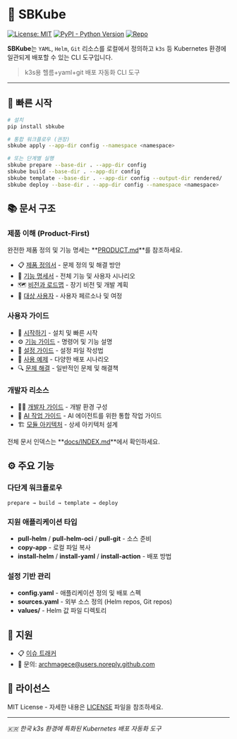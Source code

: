 # 🧩 SBKube

[![License: MIT](https://img.shields.io/badge/License-MIT-yellow.svg)](LICENSE)
[![PyPI - Python Version](https://img.shields.io/pypi/pyversions/sbkube)](<>)
[![Repo](https://img.shields.io/badge/GitHub-kube--app--manaer-blue?logo=github)](https://github.com/ScriptonBasestar/kube-app-manaer)

**SBKube**는 `YAML`, `Helm`, `Git` 리소스를 로컬에서 정의하고 `k3s` 등 Kubernetes 환경에 일관되게 배포할 수 있는 CLI 도구입니다.

> k3s용 헬름+yaml+git 배포 자동화 CLI 도구

______________________________________________________________________

## 🚀 빠른 시작

```bash
# 설치
pip install sbkube

# 통합 워크플로우 (권장)
sbkube apply --app-dir config --namespace <namespace>

# 또는 단계별 실행
sbkube prepare --base-dir . --app-dir config
sbkube build --base-dir . --app-dir config
sbkube template --base-dir . --app-dir config --output-dir rendered/
sbkube deploy --base-dir . --app-dir config --namespace <namespace>
```

## 📚 문서 구조

### 제품 이해 (Product-First)
완전한 제품 정의 및 기능 명세는 **[PRODUCT.md](PRODUCT.md)**를 참조하세요.

- 📋 [제품 정의서](docs/00-product/product-definition.md) - 문제 정의 및 해결 방안
- 📖 [기능 명세서](docs/00-product/product-spec.md) - 전체 기능 및 사용자 시나리오
- 🗺️ [비전과 로드맵](docs/00-product/vision-roadmap.md) - 장기 비전 및 개발 계획
- 👥 [대상 사용자](docs/00-product/target-users.md) - 사용자 페르소나 및 여정

### 사용자 가이드
- 📖 [시작하기](docs/01-getting-started/) - 설치 및 빠른 시작
- ⚙️ [기능 가이드](docs/02-features/) - 명령어 및 기능 설명
- 🔧 [설정 가이드](docs/03-configuration/) - 설정 파일 작성법
- 📖 [사용 예제](docs/06-examples/) - 다양한 배포 시나리오
- 🔍 [문제 해결](docs/07-troubleshooting/) - 일반적인 문제 및 해결책

### 개발자 리소스
- 👨‍💻 [개발자 가이드](docs/04-development/) - 개발 환경 구성
- 🤖 [AI 작업 가이드](CLAUDE.md) - AI 에이전트를 위한 통합 작업 가이드
- 🏗️ [모듈 아키텍처](docs/10-modules/sbkube/ARCHITECTURE.md) - 상세 아키텍처 설계

전체 문서 인덱스는 **[docs/INDEX.md](docs/INDEX.md)**에서 확인하세요.

## ⚙️ 주요 기능

### 다단계 워크플로우
```
prepare → build → template → deploy
```

### 지원 애플리케이션 타입
- **pull-helm** / **pull-helm-oci** / **pull-git** - 소스 준비
- **copy-app** - 로컬 파일 복사
- **install-helm** / **install-yaml** / **install-action** - 배포 방법

### 설정 기반 관리
- **config.yaml** - 애플리케이션 정의 및 배포 스펙
- **sources.yaml** - 외부 소스 정의 (Helm repos, Git repos)
- **values/** - Helm 값 파일 디렉토리

## 💬 지원

- 📋 [이슈 트래커](https://github.com/ScriptonBasestar/kube-app-manaer/issues)
- 📧 문의: archmagece@users.noreply.github.com

## 📄 라이선스

MIT License - 자세한 내용은 [LICENSE](LICENSE) 파일을 참조하세요.

______________________________________________________________________

*🇰🇷 한국 k3s 환경에 특화된 Kubernetes 배포 자동화 도구*
